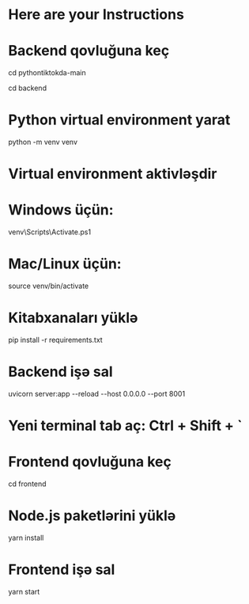 # Here are your Instructions
# Backend qovluğuna keç
cd pythontiktokda-main

cd backend

# Python virtual environment yarat
python -m venv venv

# Virtual environment aktivləşdir

# Windows üçün:
venv\Scripts\Activate.ps1

# Mac/Linux üçün:
source venv/bin/activate

# Kitabxanaları yüklə
pip install -r requirements.txt

# Backend işə sal
uvicorn server:app --reload --host 0.0.0.0 --port 8001
# Yeni terminal tab aç: Ctrl + Shift + `   



# Frontend qovluğuna keç
cd frontend

# Node.js paketlərini yüklə
yarn install

# Frontend işə sal
yarn start

